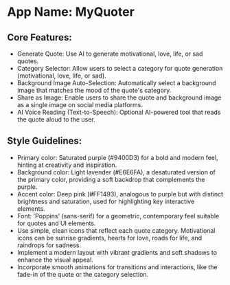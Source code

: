 # **App Name**: MyQuoter

## Core Features:

- Generate Quote: Use AI to generate motivational, love, life, or sad quotes.
- Category Selector: Allow users to select a category for quote generation (motivational, love, life, or sad).
- Background Image Auto-Selection: Automatically select a background image that matches the mood of the quote's category.
- Share as Image: Enable users to share the quote and background image as a single image on social media platforms.
- AI Voice Reading (Text-to-Speech): Optional AI-powered tool that reads the quote aloud to the user.

## Style Guidelines:

- Primary color: Saturated purple (#9400D3) for a bold and modern feel, hinting at creativity and inspiration.
- Background color: Light lavender (#E6E6FA), a desaturated version of the primary color, providing a soft backdrop that complements the purple.
- Accent color: Deep pink (#FF1493), analogous to purple but with distinct brightness and saturation, used for highlighting key interactive elements.
- Font: 'Poppins' (sans-serif) for a geometric, contemporary feel suitable for quotes and UI elements.
- Use simple, clean icons that reflect each quote category. Motivational icons can be sunrise gradients, hearts for love, roads for life, and raindrops for sadness.
- Implement a modern layout with vibrant gradients and soft shadows to enhance the visual appeal.
- Incorporate smooth animations for transitions and interactions, like the fade-in of the quote or the category selection.